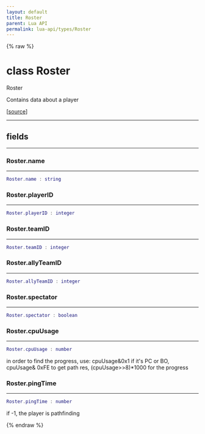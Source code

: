 ```yaml
---
layout: default
title: Roster
parent: Lua API
permalink: lua-api/types/Roster
---
```


{% raw %}

# class Roster





Roster

Contains data about a player

[<a href="https://github.com/rhys-vdw/RecoilEngine/blob/39a0440f8b3d03a340a3db9cfeb2e589c3e7d595/rts/Lua/LuaUnsyncedRead.cpp#L4236-L4248" target="_blank">source</a>]







---



## fields
---

### Roster.name
---
```lua
Roster.name : string
```










### Roster.playerID
---
```lua
Roster.playerID : integer
```










### Roster.teamID
---
```lua
Roster.teamID : integer
```










### Roster.allyTeamID
---
```lua
Roster.allyTeamID : integer
```










### Roster.spectator
---
```lua
Roster.spectator : boolean
```










### Roster.cpuUsage
---
```lua
Roster.cpuUsage : number
```



in order to find the progress, use: cpuUsage&0x1 if it's PC or BO, cpuUsage& 0xFE to get path res, (cpuUsage>>8)*1000 for the progress








### Roster.pingTime
---
```lua
Roster.pingTime : number
```



if -1, the player is pathfinding










{% endraw %}